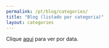 ```yaml
---
permalink: /pt/blog/categories/
title: "Blog (listado por categoria)"
layout: categories
---
```


Clique [aqui](/pt/blog/posts/) para ver por data.
